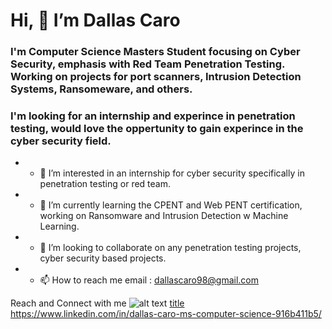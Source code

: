 # Hi, 👋 I’m Dallas Caro 

### I'm Computer Science Masters Student focusing on Cyber Security, emphasis with Red Team Penetration Testing. Working on projects for port scanners, Intrusion Detection Systems, Ransomeware, and others.
### I'm looking for an internship and experince in penetration testing, would love the oppertunity to gain experince in the cyber security field.

- * 👀 I’m interested in an internship for cyber security specifically in penetration testing or red team.
- * 🌱 I’m currently learning the CPENT and Web PENT certification, working on Ransomware and Intrusion Detection w Machine Learning. 
- * 💞️ I’m looking to collaborate on any penetration testing projects, cyber security based projects. 
- * 📫 How to reach me email : dallascaro98@gmail.com

Reach and Connect with me 
![alt text](image.jpg)
[title](https://www.example.com)
https://www.linkedin.com/in/dallas-caro-ms-computer-science-916b411b5/
